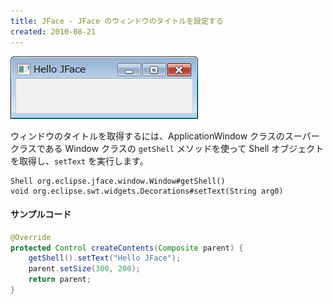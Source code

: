 ```yaml
---
title: JFace - JFace のウィンドウのタイトルを設定する
created: 2010-08-21
---
```


![jface-window-title.png](./jface-window-title.png)

ウィンドウのタイトルを取得するには、ApplicationWindow クラスのスーパークラスである
Window クラスの `getShell` メソッドを使って Shell オブジェクトを取得し、`setText` を実行します。

~~~
Shell org.eclipse.jface.window.Window#getShell()
void org.eclipse.swt.widgets.Decorations#setText(String arg0)
~~~

#### サンプルコード

~~~ java
@Override
protected Control createContents(Composite parent) {
    getShell().setText("Hello JFace");
    parent.setSize(300, 200);
    return parent;
}
~~~

